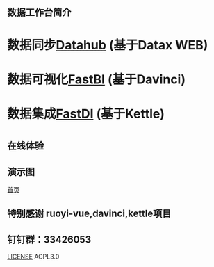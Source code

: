 ## 数据工作台简介

# 数据同步[Datahub](http://github.com/datawork-top/datawork-datahub.git) (基于Datax WEB)
# 数据可视化[FastBI](http://github.com/datawork-top/datawork-fastbi.git) (基于Davinci)
# 数据集成[FastDI](http://github.com/datawork-top/datawork-fastbi.git) (基于Kettle)


# 


## 在线体验


## 演示图
[首页](docs/screenshot.png)
## 特别感谢 ruoyi-vue,davinci,kettle项目

## 钉钉群：33426053

[LICENSE](LICENSE) AGPL3.0
